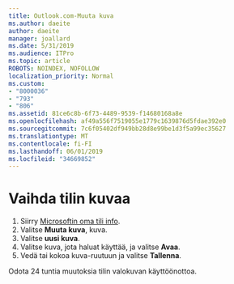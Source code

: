 ```yaml
---
title: Outlook.com-Muuta kuva
ms.author: daeite
author: daeite
manager: joallard
ms.date: 5/31/2019
ms.audience: ITPro
ms.topic: article
ROBOTS: NOINDEX, NOFOLLOW
localization_priority: Normal
ms.custom:
- "8000036"
- "793"
- "806"
ms.assetid: 81ce6c8b-6f73-4489-9539-f14680168a8e
ms.openlocfilehash: af49a556f7519055e1779c1639876d5fdae392e0
ms.sourcegitcommit: 7c6f05402df949bb28d8e99be1d3f5a99ec35627
ms.translationtype: MT
ms.contentlocale: fi-FI
ms.lasthandoff: 06/01/2019
ms.locfileid: "34669852"
---
```

# <a name="change-your-account-picture"></a>Vaihda tilin kuvaa

1. Siirry [Microsoftin oma tili info](https://go.microsoft.com/fwlink/p/?linkid=860841).
2. Valitse **Muuta kuva**, kuva.
3. Valitse **uusi kuva**.
4. Valitse kuva, jota haluat käyttää, ja valitse **Avaa**.
5. Vedä tai kokoa kuva-ruutuun ja valitse **Tallenna**.

Odota 24 tuntia muutoksia tilin valokuvan käyttöönottoa.